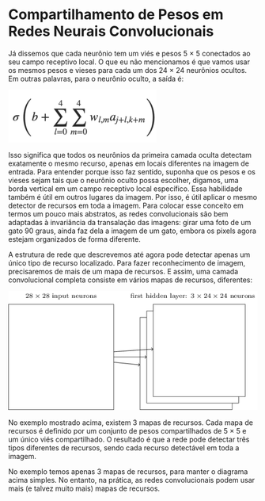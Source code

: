 # Compartilhamento de Pesos em Redes Neurais Convolucionais

Já dissemos que cada neurônio tem um viés e pesos 5 × 5 conectados ao seu campo receptivo local. O que eu não mencionamos é que vamos usar os mesmos pesos e vieses para cada um dos 24 × 24 neurônios ocultos. Em outras palavras, para o neurônio oculto, a saída é:

![compartilhar pesos](./compartilhar-pesos.png)

Isso significa que todos os neurônios da primeira camada oculta detectam exatamente o mesmo recurso, apenas em locais diferentes na imagem de entrada. Para entender porque isso faz sentido, suponha que os pesos e os vieses sejam tais que o neurônio oculto possa escolher, digamos, uma borda vertical em um campo receptivo local específico. Essa habilidade também é útil em outros lugares da imagem. Por isso, é útil aplicar o mesmo detector de recursos em toda a imagem. Para colocar esse conceito em termos um pouco mais abstratos, as redes convolucionais são bem adaptadas à invariância da transalação das imagens: girar uma foto de um gato 90 graus, ainda faz dela a imagem de um gato, embora os pixels agora estejam organizados de forma diferente.

A estrutura de rede que descrevemos até agora pode detectar apenas um único tipo de recurso localizado. Para fazer reconhecimento de imagem, precisaremos de mais de um mapa de recursos. E assim, uma camada convolucional completa consiste em vários mapas de recursos, diferentes:

![compartilhar pesos](./compartilhar-pesos1.png)

No exemplo mostrado acima, existem 3 mapas de recursos. Cada mapa de recursos é definido por um conjunto de pesos compartilhados de 5 × 5 e um único viés compartilhado. O resultado é que a rede pode detectar três tipos diferentes de recursos, sendo cada recurso detectável em toda a imagem.

No exemplo temos apenas 3 mapas de recursos, para manter o diagrama acima simples. No entanto, na prática, as redes convolucionais podem usar mais (e talvez muito mais) mapas de recursos.

